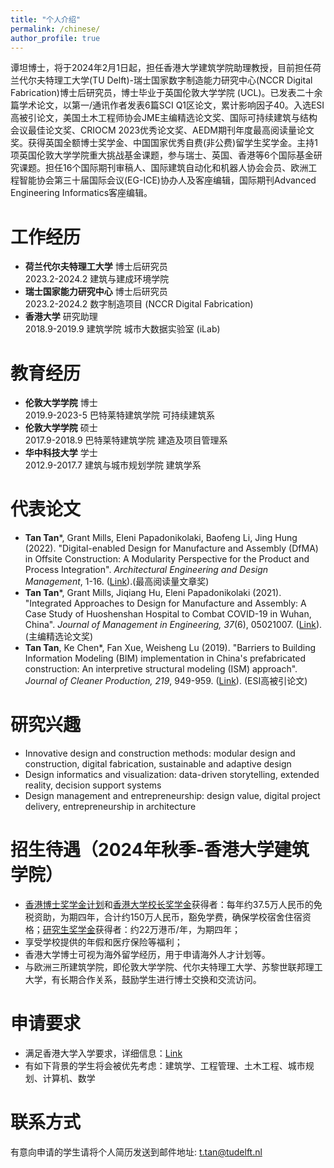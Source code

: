 ```yaml
---
title: "个人介绍"
permalink: /chinese/
author_profile: true
---
```

谭坦博士，将于2024年2月1日起，担任香港大学建筑学院助理教授，目前担任荷兰代尔夫特理工大学(TU Delft)-瑞士国家数字制造能力研究中心(NCCR Digital Fabrication)博士后研究员，博士毕业于英国伦敦大学学院 (UCL)。已发表二十余篇学术论文，以第一/通讯作者发表6篇SCI Q1区论文，累计影响因子40。入选ESI高被引论文，美国土木工程师协会JME主编精选论文奖、国际可持续建筑与结构会议最佳论文奖、CRIOCM 2023优秀论文奖、AEDM期刊年度最高阅读量论文奖。获得英国全额博士奖学金、中国国家优秀自费(非公费)留学生奖学金。主持1项英国伦敦大学学院重大挑战基金课题，参与瑞士、英国、香港等6个国际基金研究课题。担任16个国际期刊审稿人、国际建筑自动化和机器人协会会员、欧洲工程智能协会第三十届国际会议(EG-ICE)协办人及客座编辑，国际期刊Advanced Engineering Informatics客座编辑。

# 工作经历
* **荷兰代尔夫特理工大学** 博士后研究员
<br>2023.2-2024.2 建筑与建成环境学院
* **瑞士国家能力研究中心** 博士后研究员
<br>2023.2-2024.2 数字制造项目 (NCCR Digital Fabrication)
* **香港大学** 研究助理
<br>2018.9-2019.9 建筑学院 城市大数据实验室 (iLab)

# 教育经历
* **伦敦大学学院** 博士
<br>2019.9-2023-5 巴特莱特建筑学院 可持续建筑系
* **伦敦大学学院** 硕士
<br>2017.9-2018.9 巴特莱特建筑学院 建造及项目管理系
* **华中科技大学** 学士 
<br>2012.9-2017.7 建筑与城市规划学院 建筑学系  

# 代表论文
* **Tan Tan***, Grant Mills, Eleni Papadonikolaki, Baofeng Li, Jing Hung (2022). "Digital-enabled Design for Manufacture and Assembly (DfMA) in Offsite Construction: A Modularity Perspective for the Product and Process Integration". <i>Architectural Engineering and Design Management</i>, 1-16. ([Link](https://doi.org/10.1080/17452007.2022.2104208)).(最高阅读量文章奖)
* **Tan Tan***, Grant Mills, Jiqiang Hu, Eleni Papadonikolaki (2021). "Integrated Approaches to Design for Manufacture and Assembly: A Case Study of Huoshenshan Hospital to Combat COVID-19 in Wuhan, China". <i>Journal of Management in Engineering, 37</i>(6), 05021007. ([Link](https://ascelibrary.org/doi/abs/10.1061/%28ASCE%29ME.1943-5479.0000972)). (主编精选论文奖)
* **Tan Tan**, Ke Chen*, Fan Xue, Weisheng Lu (2019). "Barriers to Building Information Modeling (BIM) implementation in China's prefabricated construction: An interpretive structural modeling (ISM) approach". <i>Journal of Cleaner Production, 219</i>, 949-959. ([Link](https://www.sciencedirect.com/science/article/abs/pii/S095965261930530X)). (ESI高被引论文)

# 研究兴趣
* Innovative design and construction methods: modular design and construction, digital fabrication, sustainable and adaptive design
* Design informatics and visualization: data-driven storytelling, extended reality, decision support systems
* Design management and entrepreneurship: design value, digital project delivery, entrepreneurship in architecture

# 招生待遇（2024年秋季-香港大学建筑学院）
* [香港博士奖学金计划](https://gradsch.hku.hk/prospective_students/fees_scholarships_and_financial_support/hong_kong_phd_fellowship_scheme)和[香港大学校长奖学金](https://gradsch.hku.hk/prospective_students/fees_scholarships_and_financial_support/hku_presidential_phd_scholar_programme)获得者：每年约37.5万人民币的免税资助，为期四年，合计约150万人民币，豁免学费，确保学校宿舍住宿资格；[研究生奖学金](https://gradsch.hku.hk/prospective_students/fees_scholarships_and_financial_support/postgraduate_scholarships)获得者：约22万港币/年，为期四年；
* 享受学校提供的年假和医疗保险等福利；
* 香港大学博士可视为海外留学经历，用于申请海外人才计划等。
* 与欧洲三所建筑学院，即伦敦大学学院、代尔夫特理工大学、苏黎世联邦理工大学，有长期合作关系，鼓励学生进行博士交换和交流访问。

# 申请要求
* 满足香港大学入学要求，详细信息：[Link](https://engg.hku.hk/Admissions/PhD-MPhil/Admission-Requirements)
* 有如下背景的学生将会被优先考虑：建筑学、工程管理、土木工程、城市规划、计算机、数学

# 联系方式
有意向申请的学生请将个人简历发送到邮件地址: t.tan@tudelft.nl

